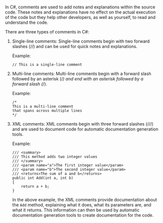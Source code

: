 In C#, comments are used to add notes and explanations within the source code. These notes and explanations have no effect on the actual execution of the code but they help other developers, as well as yourself, to read and understand the code.

There are three types of comments in C#:

1. Single-line comments: 
   Single-line comments begin with two forward slashes (//) and can be used for quick notes and explanations.

   Example:
   ```
   // This is a single-line comment
   ```

2. Multi-line comments:
   Multi-line comments begin with a forward slash followed by an asterisk (/*) and end with an asterisk followed by a forward slash (*/). 
   
   Example:
   ```
   /*
   This is a multi-line comment
   that spans across multiple lines
   */
   ```

3. XML comments:
   XML comments begin with three forward slashes (///) and are used to document code for automatic documentation generation tools.
   
   Example:
   ```
   /// <summary>
   /// This method adds two integer values
   /// </summary>
   /// <param name="a">The first integer value</param>
   /// <param name="b">The second integer value</param>
   /// <returns>The sum of a and b</returns>
   public int Add(int a, int b)
   {
       return a + b;
   }
   ```
   
   In the above example, the XML comments provide documentation about the `Add` method, explaining what it does, what its parameters are, and what it returns. This information can then be used by automatic documentation generation tools to create documentation for the code.